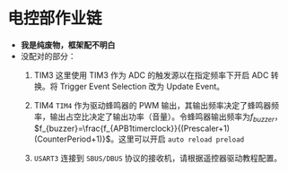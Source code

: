 # 电控部作业链

- **我是纯废物，框架配不明白**
- 没配对的部分：
  1. TIM3 这里使用 TIM3 作为 ADC 的触发源以在指定频率下开启 ADC 转换。将 Trigger Event Selection 改为 Update Event。
  2. TIM4
`TIM4` 作为驱动蜂鸣器的 PWM 输出，其输出频率决定了蜂鸣器频率，输出占空比决定了输出功率（音量）。令蜂鸣器输出频率为$f_{buzzer}$，$f_{buzzer}=\frac{f_{APB1timerclock}}{(Prescaler+1)(CounterPeriod+1)}$。这里可以开启 `auto reload preload`

  3. `USART3` 连接到 `SBUS/DBUS` 协议的接收机，请根据遥控器驱动教程配置。

